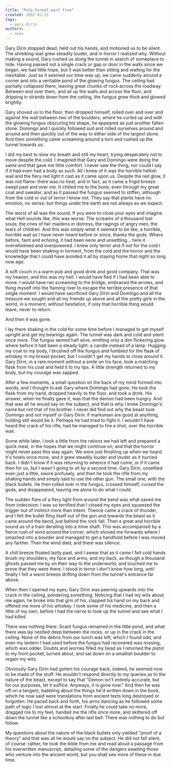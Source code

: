 ```yaml
---
title: "Pulp Cereal part five"
created: 2002-03-21
tags: 
  - gary-dirin
authors: 
  - sean
---
```


Gary Dirin stopped dead, held out his hands, and motioned us to be silent. The shreiking wail grew steadily louder, and in horror I realized why. Without making a sound, Gary rushed us along the tunnel in search of someplace to hide. Having passed not a single crack or gap or door in the walls since we began, we had little hope, but it was better than sitting and waiting for the inevitable. Just as it seemed our time was up, we came suddenly around a corner and into a veritable pond of the glowing fungus. The ceiling had partially collapsed there, leaving great chunks of rock across the roadway. Between and over them, and all up the walls and across the floor, and dripping in strands down from the ceiling, the fungus grew thick and glowed brightly.

Gary shoved us to the floor, then dropped himself, rolled over and over and against the wall between two of the boulders, where he curled up and with the glowing fungus obscuring his shape, he appeared as just another fallen stone. Domingo and I quickly followed suit and rolled ourselves around and around and then quickly out of the way to either side of the largest stone. And then something came screaming around a turn and rushed up the tunnel towards us.

I did my best to slow my breath and still my heart, trying desperately not to move despite the cold. I imagined that Gary and Domingo were doing the same and that gave me little comfort. I never saw the thing, nor could I say if it had even had a body as such. All I knew of it was the horrible hellish wail and the fiery red light it cast as it came upon us. Despite the red glow, it was not flame: there was no heat, and in fact, as it came a frigid breeze swept past and over me. It chilled me to the bone, even through my great coat and sweater, and as it passed the fungus seemed to stiffen, although from the cold or out of terror I know not. They say that plants have no emotion, no sense, but things under the earth are not always as we expect.

The worst of all was the sound. If you were to close your eyes and imagine what Hell sounds like, this was worse. The screams of a thousand lost souls; the cries of fair maidens in distress, the ragings of angry men, the tears of children. And this was simply what it seemed to be like, a horrible, horrible wail as I have never heard before or since, thanks the gods. Where before, faint and echoing, it had been eerie and unsettling... here it overwhelmed and overpowered. I knew only terror and if not for the cold I would have been shaking in torment, from the cold and the horror and the knowledge that I could have avoided it all by staying home that night so long now ago.

A soft couch in a warm pub and good drink and good company. That was my heaven, and this was my hell. I would have fled if I had been able to move. I would have ran screaming to the bridge, embraced the arrows, and flung myself into the flaming river to escape the terrible presence of that single moment. I would have sacrificed Gary Dirin and Domingo and all the treasure we sought and all my friends up above and all the pretty girls in the world, in a moment, without hesitation, if only that horrible thing would leave, never to return.

And then it was gone.

I lay there shaking in the cold for some time before I managed to get myself upright and get my bearings again. The tunnel was dark and cold and silent once more. The fungus semed half alive, emitting only a dim flickering glow where before it had been a steady light: a candle instead of a lamp. Hugging my coat to my body, I brushed off the fungus and fumbled for the flask of whiskey in my breast pocket, but I couldn't get my hands to close around it. Gary Dirin, in a rare moment without a smile on his face, took a matching flask from his coat and held it to my lips. A little strength returned to my body, but my courage was sapped.

After a few moments, a small question on the back of my mind formed into words, and I thought to ask Gary where Domingo had gone. He took the flask from my hand, dropped heavily to the floor, and took a drink. His answer, when he finally gave it, was that the demon had been hungry. And that was all he would say on the subject, and that is why I knew Domingo's name but not that of his brother. I never did find out why the beast took Domingo and not myself or Gary Dirin: if marksman are good at anything, holding still would be it. Perhaps he had tried to fight it. I wouldn't have heard the crack of his rifle, had he managed to fire a shot, over the horrible wail.

Some while later, I took a little from the rations we had left and prepared a quick meal, in the hopes that we might continue on, and that the horror might never pass this way again. We were just finishing up when we heard it's howls once more, and it grew steadily louder and louder as it hurried back. I didn't know if it was returning to whence it had come, or if it came then for us, but I wasn't going to sit by a second time. Gary Dirin, unsettled even just a little, swore profusely, and then he took the rifle from my shaking hands and simply said to use the other gun. The small one, with the black bullets. He then rolled over in the fungus, crossed himself, cursed the gods, and disappeared, leaving me alone to do what I could.

The sudden flare of a fiery light from around the bend was what saved me from indecision: I was so terrified that I closed my eyes and squeezed the trigger out of instinct more than intent. Thence came a crack of thunder, and I felt the bullet fling itself out of the gun and towards the beast as it came around the bend, just behind the rock fall. Then a great and horrible sound as of a train derailing into a mine shaft. This was accompanied by a fierce rush of wind around the corner, which shoved me forwards where I smashed into a boulder and managed to get a handhold before I was moved any farther. Then the wind died, and there was silence.

A chill breeze floated lazily past, and I swear that as it came I felt cold hands brush my shoulders, my face and arms, and my back, as though a thousand ghosts passed me by on their way to the underworld, and touched me to prove that they were there. I stood in terror I don't know how long, until finally I felt a warm breeze drifting down from the tunnel's entrance far above.

When then I opened my eyes, Gary Dirin was peering upwards into the crack in the ceiling, pondering something. Noticing that I had my wits about me again, he broke into that grin of his, clapped his hand on my back and offered me more of his whiskey. I took some of his medicine, and then a little of my own, before I had the nerve to look up the tunnel and see what I had killed.

There was nothing there. Scant fungus remained in the little pond, and what there was lay nestled deep between the rocks, or up in the crack in the ceiling. None of the debris from our lunch was left, which I found odd, and even my lantern I had used before the fungus had recovered was missing, which was odder. Doubts and worries filled my head as I returned the pistol to my front pocket, turned about, and sat down on a smallish boulder to regain my wits.

Obviously Gary Dirin had gotten his courage back, indeed, he seemed now to be made of the stuff. He wouldn't respond directly to my queries as to the nature of the beast, except to say that "Demon isn't entirely accurate, but for our purposes, let it suffice. Anyways, it is gone now." And then he was off on a tangent, babbling about the things he'd written down in the book, which he now said were translations from ancient texts long destroyed or forgotten. He paced back and forth, his arms dancing as he followed some path of logic I lost almost at the start. Finally he could take no more, dragged me to my feet, handed me the rifle once more, and skittered off down the tunnel like a schoolboy after last bell. There was nothing to do but follow.

My questions about the nature of the black bullets only yielded "proof of a theory" and that was all he would say on the subject. He did not fall silent, of course: rather, he took the bible from me and read aloud a passage from his overwritten manuscript, detailing some of the dangers awaiting those who venture into the ancient world, but you shall see more of these in due time.
